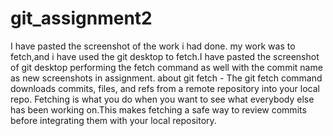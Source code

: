 # git_assignment2
I have pasted the screenshot of the work i had done.
my work was to fetch,and i have used the git desktop to fetch.I have pasted the screenshot of git desktop performing the fetch command as well with the commit name as new screenshots in assignment.
about git fetch - The git fetch command downloads commits, files, and refs from a remote repository into your local repo. Fetching is what you do when you want to see what everybody else has been working on.This makes fetching a safe way to review commits before integrating them with your local repository.
